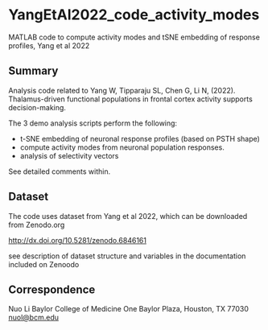 # YangEtAl2022_code_activity_modes
MATLAB code to compute activity modes and tSNE embedding of response profiles, Yang et al 2022

## Summary
Analysis code related to Yang W, Tipparaju SL, Chen G, Li N, (2022). Thalamus-driven functional populations in frontal cortex activity supports decision-making.

The 3 demo analysis scripts perform the following:

- t-SNE embedding of neuronal response profiles (based on PSTH shape)
- compute activity modes from neuronal population responses.
- analysis of selectivity vectors

See detailed comments within.


## Dataset
The code uses dataset from Yang et al 2022, which can be downloaded from Zenodo.org 

http://dx.doi.org/10.5281/zenodo.6846161

see description of dataset structure and variables in the documentation included on Zenoodo


## Correspondence
Nuo Li Baylor College of Medicine One Baylor Plaza, Houston, TX 77030 nuol@bcm.edu
